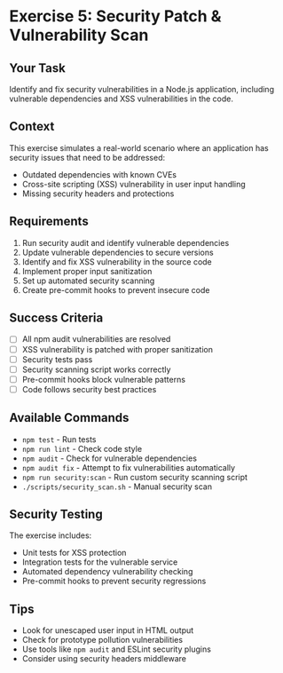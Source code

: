 # Exercise 5: Security Patch & Vulnerability Scan

## Your Task
Identify and fix security vulnerabilities in a Node.js application, including vulnerable dependencies and XSS vulnerabilities in the code.

## Context
This exercise simulates a real-world scenario where an application has security issues that need to be addressed:
- Outdated dependencies with known CVEs
- Cross-site scripting (XSS) vulnerability in user input handling
- Missing security headers and protections

## Requirements
1. Run security audit and identify vulnerable dependencies
2. Update vulnerable dependencies to secure versions
3. Identify and fix XSS vulnerability in the source code
4. Implement proper input sanitization
5. Set up automated security scanning
6. Create pre-commit hooks to prevent insecure code

## Success Criteria
- [ ] All npm audit vulnerabilities are resolved
- [ ] XSS vulnerability is patched with proper sanitization
- [ ] Security tests pass
- [ ] Security scanning script works correctly
- [ ] Pre-commit hooks block vulnerable patterns
- [ ] Code follows security best practices

## Available Commands
- `npm test` - Run tests
- `npm run lint` - Check code style
- `npm audit` - Check for vulnerable dependencies
- `npm audit fix` - Attempt to fix vulnerabilities automatically
- `npm run security:scan` - Run custom security scanning script
- `./scripts/security_scan.sh` - Manual security scan

## Security Testing
The exercise includes:
- Unit tests for XSS protection
- Integration tests for the vulnerable service
- Automated dependency vulnerability checking
- Pre-commit hooks to prevent security regressions

## Tips
- Look for unescaped user input in HTML output
- Check for prototype pollution vulnerabilities
- Use tools like `npm audit` and ESLint security plugins
- Consider using security headers middleware